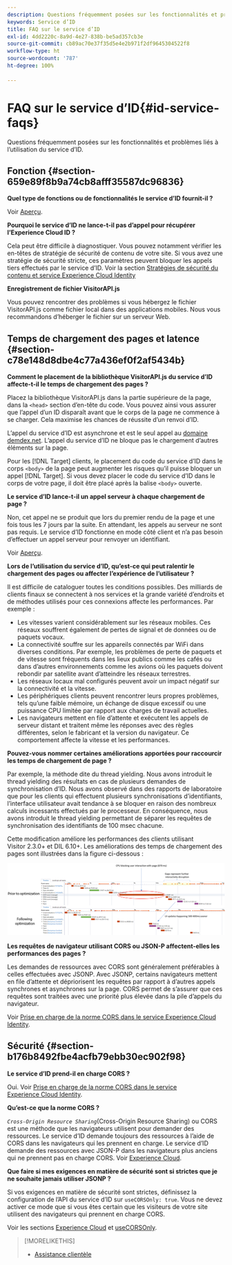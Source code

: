 ```yaml
---
description: Questions fréquemment posées sur les fonctionnalités et problèmes liés à l’utilisation du service d’ID.
keywords: Service d’ID
title: FAQ sur le service d’ID
exl-id: 4dd2220c-8a9d-4e27-838b-be5ad357cb3e
source-git-commit: cb89ac70e37f35d5e4e2b971f2df9645304522f8
workflow-type: ht
source-wordcount: '787'
ht-degree: 100%

---
```


# FAQ sur le service d’ID{#id-service-faqs}

Questions fréquemment posées sur les fonctionnalités et problèmes liés à l’utilisation du service d’ID.

## Fonction {#section-659e89f8b9a74cb8afff35587dc96836}

**Quel type de fonctions ou de fonctionnalités le service d’ID fournit-il ?**

Voir [Aperçu](../introduction/overview.md).

**Pourquoi le service d’ID ne lance-t-il pas d’appel pour récupérer l’Experience Cloud ID ?**

Cela peut être difficile à diagnostiquer. Vous pouvez notamment vérifier les en-têtes de stratégie de sécurité de contenu de votre site. Si vous avez une stratégie de sécurité stricte, ces paramètres peuvent bloquer les appels tiers effectués par le service d’ID. Voir la section [Stratégies de sécurité du contenu et service Experience Cloud Identity](../reference/csp.md#concept-968c423a7392479db0a0d821ae9783e3)

**Enregistrement de fichier VisitorAPI.js**

Vous pouvez rencontrer des problèmes si vous hébergez le fichier VisitorAPI.js comme fichier local dans des applications mobiles. Nous vous recommandons d’héberger le fichier sur un serveur Web.

## Temps de chargement des pages et latence {#section-c78e148d8dbe4c77a436ef0f2af5434b}

**Comment le placement de la bibliothèque VisitorAPI.js du service d’ID affecte-t-il le temps de chargement des pages ?**

Placez la bibliothèque VisitorAPI.js dans la partie supérieure de la page, dans la `<head>` section d’en-tête du code. Vous pouvez ainsi vous assurer que l’appel d’un ID disparaît avant que le corps de la page ne commence à se charger. Cela maximise les chances de réussite d’un renvoi d’ID.

L’appel du service d’ID est asynchrone et est le seul appel au [domaine demdex.net](https://experienceleague.adobe.com/docs/audience-manager/user-guide/reference/demdex-calls.html?lang=fr). L’appel du service d’ID ne bloque pas le chargement d’autres éléments sur la page.

Pour les [!DNL Target] clients, le placement du code du service d’ID dans le corps `<body>` de la page peut augmenter les risques qu’il puisse bloquer un appel [!DNL Target]. Si vous devez placer le code du service d’ID dans le corps de votre page, il doit être placé après la balise `<body>` ouverte.

**Le service d’ID lance-t-il un appel serveur à chaque chargement de page ?**

Non, cet appel ne se produit que lors du premier rendu de la page et une fois tous les 7 jours par la suite. En attendant, les appels au serveur ne sont pas requis. Le service d’ID fonctionne en mode côté client et n’a pas besoin d’effectuer un appel serveur pour renvoyer un identifiant.

Voir [Aperçu](../introduction/overview.md).

**Lors de l’utilisation du service d’ID, qu’est-ce qui peut ralentir le chargement des pages ou affecter l’expérience de l’utilisateur ?**

Il est difficile de cataloguer toutes les conditions possibles. Des milliards de clients finaux se connectent à nos services et la grande variété d’endroits et de méthodes utilisés pour ces connexions affecte les performances. Par exemple :

* Les vitesses varient considérablement sur les réseaux mobiles. Ces réseaux souffrent également de pertes de signal et de données ou de paquets vocaux.
* La connectivité souffre sur les appareils connectés par WiFi dans diverses conditions. Par exemple, les problèmes de perte de paquets et de vitesse sont fréquents dans les lieux publics comme les cafés ou dans d’autres environnements comme les avions où les paquets doivent rebondir par satellite avant d’atteindre les réseaux terrestres.
* Les réseaux locaux mal configurés peuvent avoir un impact négatif sur la connectivité et la vitesse.
* Les périphériques clients peuvent rencontrer leurs propres problèmes, tels qu’une faible mémoire, un échange de disque excessif ou une puissance CPU limitée par rapport aux charges de travail actuelles.
* Les navigateurs mettent en file d’attente et exécutent les appels de serveur distant et traitent même les réponses avec des règles différentes, selon le fabricant et la version du navigateur. Ce comportement affecte la vitesse et les performances.

**Pouvez-vous nommer certaines améliorations apportées pour raccourcir les temps de chargement de page ?**

Par exemple, la méthode dite du thread yielding. Nous avons introduit le thread yielding des résultats en cas de plusieurs demandes de synchronisation d’ID. Nous avons observé dans des rapports de laboratoire que pour les clients qui effectuent plusieurs synchronisations d’identifiants, l’interface utilisateur avait tendance à se bloquer en raison des nombreux calculs incessants effectués par le processeur. En conséquence, nous avons introduit le thread yielding permettant de séparer les requêtes de synchronisation des identifiants de 100 msec chacune.

Cette modification améliore les performances des clients utilisant Visitor 2.3.0+ et DIL 6.10+. Les améliorations des temps de chargement des pages sont illustrées dans la figure ci-dessous :

![](assets/id_sync_improvements_copy.png)

**Les requêtes de navigateur utilisant CORS ou JSON-P affectent-elles les performances des pages ?**

Les demandes de ressources avec CORS sont généralement préférables à celles effectuées avec JSONP. Avec JSONP, certains navigateurs mettent en file d’attente et dépriorisent les requêtes par rapport à d’autres appels synchrones et asynchrones sur la page. CORS permet de s’assurer que ces requêtes sont traitées avec une priorité plus élevée dans la pile d’appels du navigateur.

Voir [Prise en charge de la norme CORS dans le service Experience Cloud Identity](../reference/cors.md#concept-6c280446990d46d88ba9da15d2dcc758).

## Sécurité {#section-b176b8492fbe4acfb79ebb30ec902f98}

**Le service d’ID prend-il en charge CORS ?**

Oui. Voir [Prise en charge de la norme CORS dans le service Experience Cloud Identity](../reference/cors.md#concept-6c280446990d46d88ba9da15d2dcc758).

**Qu’est-ce que la norme CORS ?**

*`Cross-Origin Resource Sharing`*(Cross-Origin Resource Sharing) ou CORS est une méthode que les navigateurs utilisent pour demander des ressources. Le service d’ID demande toujours des ressources à l’aide de CORS dans les navigateurs qui les prennent en charge. Le service d’ID demande des ressources avec JSON-P dans les navigateurs plus anciens qui ne prennent pas en charge CORS. Voir [Experience Cloud](../reference/cors.md#concept-6c280446990d46d88ba9da15d2dcc758).

**Que faire si mes exigences en matière de sécurité sont si strictes que je ne souhaite jamais utiliser JSONP ?**

Si vos exigences en matière de sécurité sont strictes, définissez la configuration de l’API du service d’ID sur `useCORSOnly: true`. Vous ne devez activer ce mode que si vous êtes certain que les visiteurs de votre site utilisent des navigateurs qui prennent en charge CORS.

Voir les sections [Experience Cloud](../reference/cors.md#concept-6c280446990d46d88ba9da15d2dcc758) et [useCORSOnly](../library/function-vars/use-cors-only.md#reference-8a9a143d838b48d6b23329b84b13e1fa).

>[!MORELIKETHIS]
>
>* [Assistance clientèle](https://helpx.adobe.com/fr/marketing-cloud/contact-support.html)

